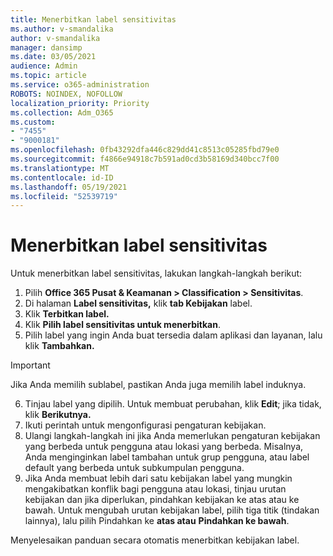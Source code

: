 ```yaml
---
title: Menerbitkan label sensitivitas
ms.author: v-smandalika
author: v-smandalika
manager: dansimp
ms.date: 03/05/2021
audience: Admin
ms.topic: article
ms.service: o365-administration
ROBOTS: NOINDEX, NOFOLLOW
localization_priority: Priority
ms.collection: Adm_O365
ms.custom:
- "7455"
- "9000181"
ms.openlocfilehash: 0fb43292dfa446c829dd41c8513c05285fbd79e0
ms.sourcegitcommit: f4866e94918c7b591ad0cd3b58169d340bcc7f00
ms.translationtype: MT
ms.contentlocale: id-ID
ms.lasthandoff: 05/19/2021
ms.locfileid: "52539719"
---
```

# <a name="publish-sensitivity-labels"></a>Menerbitkan label sensitivitas

Untuk menerbitkan label sensitivitas, lakukan langkah-langkah berikut:

1. Pilih **Office 365 Pusat & Keamanan > Classification > Sensitivitas**.
2. Di halaman **Label sensitivitas,** klik **tab Kebijakan** label.
3. Klik **Terbitkan label.**
4. Klik **Pilih label sensitivitas untuk menerbitkan**. 
5. Pilih label yang ingin Anda buat tersedia dalam aplikasi dan layanan, lalu klik **Tambahkan.**
> [!IMPORTANT]
> Jika Anda memilih sublabel, pastikan Anda juga memilih label induknya.
6. Tinjau label yang dipilih. Untuk membuat perubahan, klik **Edit**; jika tidak, klik **Berikutnya.**
7. Ikuti perintah untuk mengonfigurasi pengaturan kebijakan.
8. Ulangi langkah-langkah ini jika Anda memerlukan pengaturan kebijakan yang berbeda untuk pengguna atau lokasi yang berbeda. Misalnya, Anda menginginkan label tambahan untuk grup pengguna, atau label default yang berbeda untuk subkumpulan pengguna.
9. Jika Anda membuat lebih dari satu kebijakan label yang mungkin mengakibatkan konflik bagi pengguna atau lokasi, tinjau urutan kebijakan dan jika diperlukan, pindahkan kebijakan ke atas atau ke bawah. Untuk mengubah urutan kebijakan label, pilih tiga titik (tindakan lainnya), lalu pilih Pindahkan ke **atas atau** **Pindahkan ke bawah**.

Menyelesaikan panduan secara otomatis menerbitkan kebijakan label.


